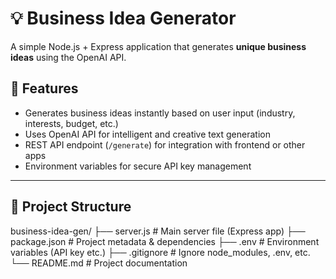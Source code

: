 # 💡 Business Idea Generator

A simple Node.js + Express application that generates **unique business ideas** using the OpenAI API.

## 🚀 Features
- Generates business ideas instantly based on user input (industry, interests, budget, etc.)
- Uses OpenAI API for intelligent and creative text generation
- REST API endpoint (`/generate`) for integration with frontend or other apps
- Environment variables for secure API key management

---

## 📂 Project Structure

business-idea-gen/
├── server.js # Main server file (Express app)
├── package.json # Project metadata & dependencies
├── .env # Environment variables (API key etc.)
├── .gitignore # Ignore node_modules, .env, etc.
└── README.md # Project documentation
